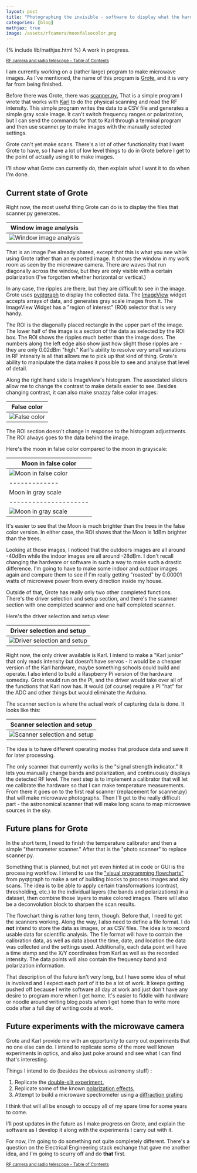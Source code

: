 ```yaml
---
layout: post
title: "Photographing the invisible - software to display what the hardware saw"
categories: [blog]
mathjax: true
image: /assets/rfcamera/moonfalsecolor.png
---
```

{% include lib/mathjax.html %} 
A work in progress.

<sub>[RF camera and radio telescope - Table of Contents](3-rfcamera-toc)</sub>

I am currently working on a (rather large) program to make microwave images.  As I've mentioned, the name of this program is [Grote,](https://github.com/JosephEoff/Grote) and it is very far from being finished.

Before there was Grote, there was [scanner.py.](https://github.com/JosephEoff/scanner)  That is a simple program I wrote that works with [Karl](https://github.com/JosephEoff/Karl) to do the physical scanning and read the RF intensity.  This simple program writes the data to a CSV file and generates a simple gray scale image.  It can't switch frequency ranges or polarization, but I can send the commands for that to Karl through a terminal program and then use scanner.py to make images with the manually selected settings.

Grote can't yet make scans.  There's a lot of other functionality that I want Grote to have, so I have a lot of low level things to do in Grote before I get to the point of actually using it to make images.

I'll show what Grote can currently do, then explain what I want it to do when I'm done.

##  Current state of Grote

Right now, the most useful thing Grote can do is to display the files that scanner.py generates.

|Window image analysis|
|---------------------|
|![Window image analysis](/assets/rfcamera/windowimageanalysis.png)|

That is an image I've already shared, except that this is what you see while using Grote rather than an exported image.  It shows the window in my work room as seen by the microwave camera.  There are waves that run diagonally across the window, but they are only visible with a certain polarization (I've forgotten whether horizontal or vertical.)

In any case, the ripples are there, but they are difficult to see in the image.  Grote uses  [pyqtgraph](http://www.pyqtgraph.org/) to display the collected data.  The [ImageView](http://www.pyqtgraph.org/documentation/images.html) widget accepts arrays of data, and generates gray scale images from it.  The ImageView Widget has a "region of interest" (ROI) selector that is very handy.  

The ROI is the diagonally placed rectangle in the upper part of the image.  The lower half of the image is a section of the data as selected by the ROI box.  The ROI shows the ripples much better than the image does.  The numbers along the left edge also show just how slight those ripples are - they are only 0.02dBm "high."  Karl's ability to resolve very small variations in RF intensity is all that allows me to pick up that kind of thing.  Grote's ability to manipulate the data makes it possible to see and analyse that level of detail.

Along the right hand side is ImageView's histogram.  The associated sliders allow me to change the contrast to make details easier to see.  Besides changing contrast, it can also make snazzy false color images:

|False color|
|---------------------|
|![False color](/assets/rfcamera/histogram.png)|

The ROI section doesn't change in response to the histogram adjustments.  The ROI always goes to the data behind the image.

Here's the moon in false color compared to the moon in grayscale:

|Moon in false color|
|---------------------|
|![Moon in false color](/assets/rfcamera/moonfalsecolor.png)|
|-------------|
|Moon in gray scale|
|---------------------|
|![Moon in gray scale](/assets/rfcamera/moongrayscale.png)|

It's easier to see that the Moon is much brighter than the trees in the false color version.  In either case, the ROI shows that the Moon is 1dBm brighter than the trees.

Looking at those images, I noticed that the outdoors images are all around -40dBm while the indoor images are all around -28dBm.  I don't recall changing the hardware or software in such a way to make such a drastic difference.  I'm going to have to make some indoor and outdoor images again and compare them to see if I'm really getting "roasted" by 0.00001 watts of microwave power from every direction inside my house.

Outside of that, Grote has really only two other completed functions.  There's the driver selection and setup section, and there's the scanner section with one completed scanner and one half completed scanner.

Here's the driver selection and setup view:

|Driver selection and setup|
|---------------------|
|![Driver selection and setup](/assets/rfcamera/grote_driverselection.png)|

Right now, the only driver available is Karl.  I intend to make a "Karl junior" that only reads intensity but doesn't have servos - it would be a cheaper version of the Karl hardware, maybe something schools could build and operate.  I also intend to build a Raspberry Pi version of the hardware someday.  Grote would run on the Pi, and the driver would take over all of the functions that Karl now has.  It would (of course) require a Pi "hat" for the ADC and other things but would eliminate the Arduino.

The scanner section is where the actual work of capturing data is done.  It looks like this:

|Scanner selection and setup|
|---------------------|
|![Scanner selection and setup](/assets/rfcamera/scannerselection.png)|

The idea is to have different operating modes that produce data and save it for later processing.  

The only scanner that currently works is the "signal strength indicator."  It lets you manually change bands and polarization, and continuously displays the detected RF level.  The next step is to implement a calibrator that will let me calibrate the hardware so that I can make temperature measurements.  From there it goes on to the first real scanner (replacement for scanner.py) that will make microwave photographs.  Then I'll get to the really difficult part - the astronomical scanner that will make long scans to map microwave sources in the sky. 


## Future plans for Grote

In the short term, I need to finish the temperature calibrator and then a simple "thermometer scanner."  After that is the "photo scanner" to replace scanner.py.

Something that is planned, but not yet even hinted at in code or GUI is the processing workflow.  I intend to use the ["visual programming flowcharts"](http://www.pyqtgraph.org/documentation/prototyping.html#visual-programming-flowcharts) from pyqtgraph to make a set of building blocks to process images and sky scans.  The idea is to be able to apply certain transformations (contrast, thresholding, etc.) to the individual layers (the bands and polarizations) in a dataset, then combine those layers to make colored images.  There will also be a deconvolution block to sharpen the scan results.

The flowchart thing is rather long term, though.  Before that, I need to get the scanners working.  Along the way, I also need to define a file format.  I do **not** intend to store the data as images, or as CSV files.  The idea is to record usable data for scientific analysis.  The file format will have to contain the calibration data, as well as data about the time, date, and location the data was collected and the settings used.  Additionally, each data point will have a time stamp and the X/Y coordinates from Karl as well as the recorded intensity.  The data points will also contain the frequency band and polarization information.

That description of the future isn't very long, but I have some idea of what is involved and I expect each part of it to be a lot of work.  It keeps getting pushed off because I write software all day at work and just don't have any desire to program more when I get home.  It's easier to fiddle with hardware or noodle around writing blog posts when I get home than to write more code after a full day of writing code at work.

## Future experiments with the microwave camera

Grote and Karl provide me with an opportunity to carry out experiments that no one else can do.  I intend to replicate some of the more well known experiments in optics, and also just poke around and see what I can find that's interesting.

Things I intend to do (besides the obvious astronomy stuff) :

1. Replicate the [double-slit experiment.](https://en.wikipedia.org/wiki/Double-slit_experiment)
2. Replicate some of the known [polarization effects.](https://en.wikipedia.org/wiki/Polarization_(waves))
3. Attempt to build a microwave spectrometer using a [diffraction grating](https://en.wikipedia.org/wiki/Diffraction_grating)

I think that will all be enough to occupy all of my spare time for some years to come.

I'll post updates in the future as I make progress on Grote, and explain the software as I develop it along with the experiments I carry out with it.

For now, I'm going to do something not quite completely different.  There's a question on the Electrical Engineering stack exchange that gave me another idea, and I'm going to scurry off and do **that** first.

<sub>[RF camera and radio telescope - Table of Contents](3-rfcamera-toc)</sub>

